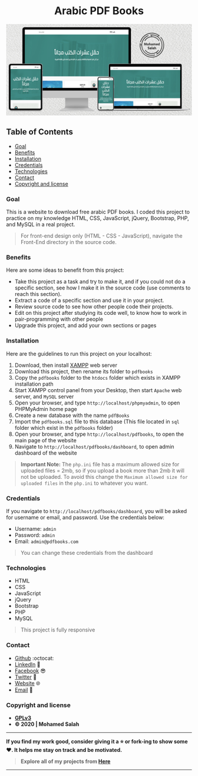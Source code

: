 <h1 align="center">Arabic PDF Books</h1>

<p align="center">
<img src="Mockup.jpg" alt="Responsive Mockup">
</p>

## Table of Contents

- [Goal](#goal)
- [Benefits](#benefits)
- [Installation](#installation)
- [Credentials](#credentials)
- [Technologies](#technologies)
- [Contact](#contact)
- [Copyright and license](#copyright-and-license)

### Goal

This is a website to download free arabic PDF books. I coded this project to practice on my knowledge HTML, CSS, JavaScript, jQuery, Bootstrap, PHP, and MySQL in a real project.

> For front-end design only (HTML - CSS - JavaScript), navigate the Front-End directory in the source code.

### Benefits

Here are some ideas to benefit from this project:

- Take this project as a task and try to make it, and if you could not do a specific section, see how I make it in the source code (use comments to reach this section).
- Extract a code of a specific section and use it in your project.
- Review source code to see how other people code their projects.
- Edit on this project after studying its code well, to know how to work in pair-programming with other people
- Upgrade this project, and add your own sections or pages

### Installation

Here are the guidelines to run this project on your localhost:

1. Download, then install [XAMPP](https://www.apachefriends.org/download.html) web server
2. Download this project, then rename its folder to `pdfbooks`
3. Copy the `pdfbooks` folder to the `htdocs` folder which exists in XAMPP installation path
4. Start XAMPP control panel from your Desktop, then start `Apache` web server, and `MySQL` server
5. Open your browser, and type `http://localhost/phpmyadmin`, to open PHPMyAdmin home page
6. Create a new database with the name `pdfBooks`
7. Import the `pdfbooks.sql` file to this database (This file located in `sql` folder which exist in the `pdfbooks` folder)
5. Open your browser, and type `http://localhost/pdfbooks`, to open the main page of the website
6. Navigate to `http://localhost/pdfbooks/dashboard`, to open admin dashboard of the website

> **Important Note:** The `php.ini` file has a maximum allowed size for uploaded files = 2mb, so if you upload a book more than 2mb it will not be uploaded. To avoid this change the `Maximum allowed size for uploaded files` in the `php.ini` to whatever you want.

### Credentials

If you navigate to `http://localhost/pdfbooks/dashboard`, you will be asked for username or email, and password. Use the credentials below:

- Username: `admin`
- Password: `admin`
- Email: `admin@pdfbooks.com`

> You can change these credentials from the dashboard

### Technologies

- HTML
- CSS
- JavaScript
- jQuery
- Bootstrap
- PHP
- MySQL

> This project is fully responsive

### Contact

- [Github](https://github.com/salahineo) :octocat:
- [LinkedIn](https://linkedin.com/in/salahineo) 💼
- [Facebook](https://facebook.com/salahineo) 😎
- [Twitter](https://twitter.com/salahineo) 🐤
- [Website](https://salahineo.github.io/salahineo/) :globe_with_meridians:
- <a href="mailto:salahineo.work@gmail.com">Email</a> :email:

### Copyright and license

- **[GPLv3](https://www.gnu.org/licenses/gpl-3.0)**
- **© 2020 | Mohamed Salah**

---

**If you find my work good, consider giving it a :star: or fork-ing to show some :heart:. It helps me stay on track and be motivated.**

> **Explore all of my projects from [Here](https://github.com/salahineo/Projects-Reference)**

---
